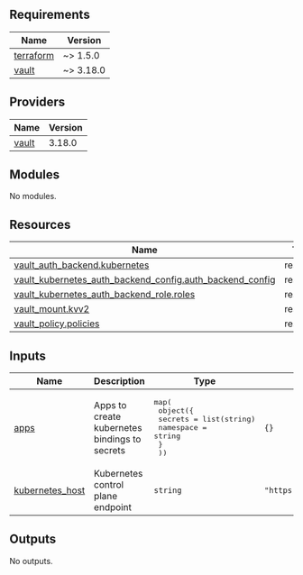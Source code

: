 <!-- BEGINNING OF PRE-COMMIT-TERRAFORM DOCS HOOK -->
## Requirements

| Name | Version |
|------|---------|
| <a name="requirement_terraform"></a> [terraform](#requirement\_terraform) | ~> 1.5.0 |
| <a name="requirement_vault"></a> [vault](#requirement\_vault) | ~> 3.18.0 |

## Providers

| Name | Version |
|------|---------|
| <a name="provider_vault"></a> [vault](#provider\_vault) | 3.18.0 |

## Modules

No modules.

## Resources

| Name | Type |
|------|------|
| [vault_auth_backend.kubernetes](https://registry.terraform.io/providers/hashicorp/vault/latest/docs/resources/auth_backend) | resource |
| [vault_kubernetes_auth_backend_config.auth_backend_config](https://registry.terraform.io/providers/hashicorp/vault/latest/docs/resources/kubernetes_auth_backend_config) | resource |
| [vault_kubernetes_auth_backend_role.roles](https://registry.terraform.io/providers/hashicorp/vault/latest/docs/resources/kubernetes_auth_backend_role) | resource |
| [vault_mount.kvv2](https://registry.terraform.io/providers/hashicorp/vault/latest/docs/resources/mount) | resource |
| [vault_policy.policies](https://registry.terraform.io/providers/hashicorp/vault/latest/docs/resources/policy) | resource |

## Inputs

| Name | Description | Type | Default | Required |
|------|-------------|------|---------|:--------:|
| <a name="input_apps"></a> [apps](#input\_apps) | Apps to create kubernetes bindings to secrets | <pre>map(<br>    object({<br>      secrets   = list(string)<br>      namespace = string<br>      }<br>  ))</pre> | `{}` | no |
| <a name="input_kubernetes_host"></a> [kubernetes\_host](#input\_kubernetes\_host) | Kubernetes control plane endpoint | `string` | `"https://localhost:6443"` | no |

## Outputs

No outputs.
<!-- END OF PRE-COMMIT-TERRAFORM DOCS HOOK -->